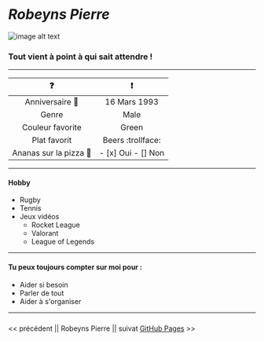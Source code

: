 # *Robeyns Pierre*
![image alt text](/Pierre.png)

###  Tout vient à point à qui sait attendre !  
-----------------------------------------------


|:question:   	|:exclamation:  	|
|:-:	|:-:	|
|Anniversaire :tada:  	|16 Mars 1993  	|
|Genre   	|Male  	|
|Couleur favorite   	|Green  	|
|Plat favorit   	|Beers :trollface:  	|
|Ananas sur la pizza :pizza:   	|- [x] Oui  - [] Non	|  
---------------------------------------------------------

#### Hobby  
- Rugby
- Tennis
- Jeux vidéos
	- Rocket League
	- Valorant
	- League of Legends
----------------------------------------------------------

#### Tu peux toujours compter sur moi pour :

- Aider si besoin
- Parler de tout 
- Aider à s'organiser
--------------------------------------------------

##### 












<< précédent || Robeyns Pierre || suivat [GitHub Pages](https://github.com/sarah-jpro/challenge-markdown/blob/main/markdown.md) >>
